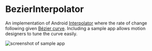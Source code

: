 # BezierInterpolator
An implementation of Android [Interpolator](http://developer.android.com/reference/android/view/animation/Interpolator.html) where the rate of change following given [Bézier curve](https://en.wikipedia.org/wiki/B%C3%A9zier_curve). Including a sample app allows motion designers to tune the curve easily.

![screenshot of sample app](https://github.com/xamous/BezierInterpolator/blob/master/images-folder/screenshot.png)

